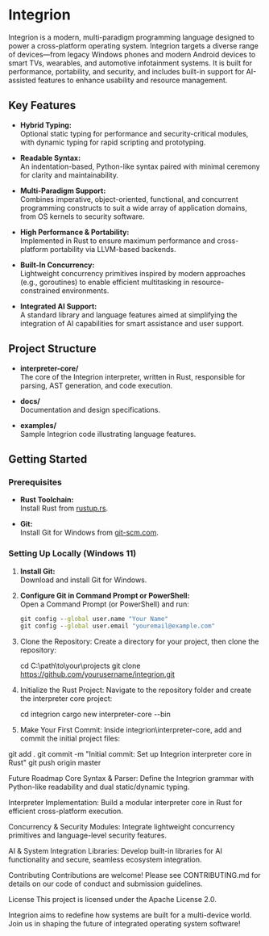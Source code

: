 # Integrion

Integrion is a modern, multi-paradigm programming language designed to power a cross-platform operating system. Integrion targets a diverse range of devices—from legacy Windows phones and modern Android devices to smart TVs, wearables, and automotive infotainment systems. It is built for performance, portability, and security, and includes built-in support for AI-assisted features to enhance usability and resource management.

## Key Features

- **Hybrid Typing:**  
  Optional static typing for performance and security-critical modules, with dynamic typing for rapid scripting and prototyping.

- **Readable Syntax:**  
  An indentation-based, Python-like syntax paired with minimal ceremony for clarity and maintainability.

- **Multi-Paradigm Support:**  
  Combines imperative, object-oriented, functional, and concurrent programming constructs to suit a wide array of application domains, from OS kernels to security software.

- **High Performance & Portability:**  
  Implemented in Rust to ensure maximum performance and cross-platform portability via LLVM-based backends.

- **Built-In Concurrency:**  
  Lightweight concurrency primitives inspired by modern approaches (e.g., goroutines) to enable efficient multitasking in resource-constrained environments.

- **Integrated AI Support:**  
  A standard library and language features aimed at simplifying the integration of AI capabilities for smart assistance and user support.

## Project Structure

- **interpreter-core/**  
  The core of the Integrion interpreter, written in Rust, responsible for parsing, AST generation, and code execution.

- **docs/**  
  Documentation and design specifications.

- **examples/**  
  Sample Integrion code illustrating language features.

## Getting Started

### Prerequisites

- **Rust Toolchain:**  
  Install Rust from [rustup.rs](https://rustup.rs/).

- **Git:**  
  Install Git for Windows from [git-scm.com](https://git-scm.com/).

### Setting Up Locally (Windows 11)

1. **Install Git:**  
   Download and install Git for Windows.

2. **Configure Git in Command Prompt or PowerShell:**  
   Open a Command Prompt (or PowerShell) and run:

   ```bat
   git config --global user.name "Your Name"
   git config --global user.email "youremail@example.com"

3. Clone the Repository:
   Create a directory for your project, then clone the repository:

   cd C:\path\to\your\projects
   git clone https://github.com/yourusername/integrion.git

4. Initialize the Rust Project:
   Navigate to the repository folder and create the interpreter core project:

   cd integrion
   cargo new interpreter-core --bin

5. Make Your First Commit:
   Inside integrion\interpreter-core, add and commit the initial project files:

  git add .
  git commit -m "Initial commit: Set up Integrion interpreter core in Rust"
  git push origin master

  Future Roadmap
Core Syntax & Parser:
Define the Integrion grammar with Python-like readability and dual static/dynamic typing.

Interpreter Implementation:
Build a modular interpreter core in Rust for efficient cross-platform execution.

Concurrency & Security Modules:
Integrate lightweight concurrency primitives and language-level security features.

AI & System Integration Libraries:
Develop built-in libraries for AI functionality and secure, seamless ecosystem integration.


Contributing
Contributions are welcome! Please see CONTRIBUTING.md for details on our code of conduct and submission guidelines.

License
This project is licensed under the Apache License 2.0.


Integrion aims to redefine how systems are built for a multi-device world. Join us in shaping the future of integrated operating system software!
